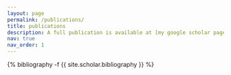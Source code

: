 ```yaml
---
layout: page
permalink: /publications/
title: publications
description: A full publication is available at [my google scholar page](https://scholar.google.com/citations?user=nkSVY3MAAAAJ).
nav: true
nav_order: 1
---
```

<!-- _pages/publications.md -->
<div class="publications">

{% bibliography -f {{ site.scholar.bibliography }} %}

</div>
